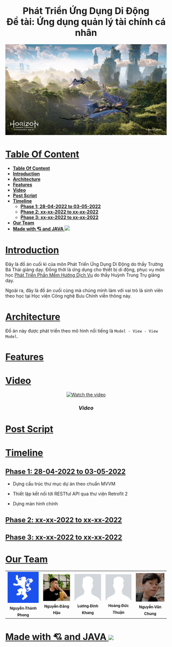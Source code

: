 <h1 align="center">Phát Triển Ứng Dụng Di Động<br/>
    Đề tài: Ứng dụng quản lý tài chính cá nhân
</h1>

<p align="center">
    <img src="./photo/cover.jpg" width="1280" />
</p>


# [**Table Of Content**](#table-of-content)
- [**Table Of Content**](#table-of-content)
- [**Introduction**](#introduction)
- [**Architecture**](#architecture)
- [**Features**](#features)
- [**Video**](#video)
- [**Post Script**](#post-script)
- [**Timeline**](#timeline)
  - [**Phase 1: 28-04-2022 to 03-05-2022**](#phase-1-28-04-2022-to-03-05-2022)
  - [**Phase 2: xx-xx-2022 to xx-xx-2022**](#phase-2-xx-xx-2022-to-xx-xx-2022)
  - [**Phase 3: xx-xx-2022 to xx-xx-2022**](#phase-3-xx-xx-2022-to-xx-xx-2022)
- [**Our Team**](#our-team)
- [**Made with 💘 and JAVA <img src="https://www.vectorlogo.zone/logos/java/java-horizontal.svg" width="60">**](#made-with--and-java-)

# [**Introduction**](#introduction)

Đây là đồ án cuối kì của môn Phát Triển Ứng Dụng Di Động do thầy Trường Bá Thái giảng dạy. Đồng thời là ứng dụng cho thiết bị di động, phục vụ môn 
học [Phát Triển Phần Mềm Hướng Dịch Vụ](#) do thầy Huỳnh Trung Trụ giảng dạy.

Ngoài ra, đây là đồ án cuối cùng mà chúng mình làm với vai trò là sinh viên theo học tại Học viện Công nghệ Bưu Chính viễn thông này.

# [**Architecture**](#architecture)

Đồ án này được phát triển theo mô hình nổi tiếng là `Model - View - View Model`.

# [**Features**](#features)


# [**Video**](#video)

<div align="center">
    
[![Watch the video](https://i.imgur.com/vKb2F1B.png)](#)

</div>

<h3 align="center">

***Video***
</h3>

# [**Post Script**](#post-script)

# [**Timeline**](#timeline)

## [**Phase 1: 28-04-2022 to 03-05-2022**](#phase-1-28-04-2022-to-xx-xx-2022)

- Dựng cấu trúc thư mục dự án theo chuẩn MVVM

- Thiết lập kết nối tới RESTful API qua thư viện Retrofit 2

- Dựng màn hình chính

## [**Phase 2: xx-xx-2022 to xx-xx-2022**](#phase-2-xx-xx-2022-to-xx-xx-2022)


## [**Phase 3: xx-xx-2022 to xx-xx-2022**](#phase-3-xx-xx-2022-to-xx-xx-2022)


# [**Our Team**](#our-team)

<table>
        <tr>
            <td align="center">
                <a href="https://github.com/Phong-Kaster">
                    <img src="./photo/Blue.jpg" width="100px;" alt=""/>
                    <br />
                    <sub><b>Nguyễn Thành Phong</b></sub>
                </a>
            </td>
            <td align="center">
                <a href="#">
                    <img src="./photo/Hau.jpg" width="100px;" alt=""/>
                    <br />
                    <sub><b>Nguyễn Đăng Hậu</b></sub>
                </a>
            </td>
            <td align="center">
                <a href="#">
                    <img src="./photo/Khang.jpg" width="100px;" alt=""/>
                    <br />
                    <sub><b>Lương Đình Khang</b></sub>
                </a>
            </td>
            <td align="center">
                <a href="#">
                    <img src="./photo/Khang.jpg" width="100px;" alt=""/>
                    <br />
                    <sub><b>Hoàng Đức Thuận</b></sub>
                </a>
            </td>
            <td align="center">
                <a href="#">
                    <img src="./photo/Chung.jpg" width="100px;" alt=""/>
                    <br />
                    <sub><b>Nguyễn Văn Chung</b></sub>
                </a>
            </td>
        </tr>
</table>
 
# [**Made with 💘 and JAVA <img src="https://www.vectorlogo.zone/logos/java/java-horizontal.svg" width="60">**](#made-with-love-and-php)